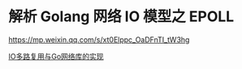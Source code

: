 # 解析 Golang 网络 IO 模型之 EPOLL

https://mp.weixin.qq.com/s/xt0Elppc_OaDFnTI_tW3hg

[IO多路复用与Go网络库的实现](https://ninokop.github.io/2018/02/18/go-net/)